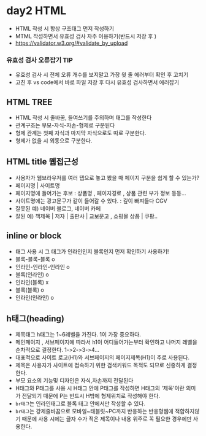 # day2 HTML
* HTML 작성 시 항상 구조태그 먼저 작성하기
* MTML 작성하면서 유효성 검사 자주 이용하기(반드시 저장 후 )
* https://validator.w3.org/#validate_by_upload
### 유효성 검사 오류잡기 TIP
* 유효성 검사 시 전체 오류 개수를 보지말고 가장 윗 줄 에러부터 확인 후 고치기
* 고친 후 vs code에서 바로 파일 저장 후 다시 유효성 검사하면서 에러잡기
## HTML TREE
* HTML 작성 시 줄바꿈, 들여쓰기를 주의하며 태그를 작성한다
* 관계구조는 부모-자식-자손-형제로 구분된다
* 형제 관계는 첫째 자식과 마지막 자식으로도 따로 구분한다.
* 형제가 없을 시 외동으로 구분한다.
## HTML title 웹접근성
* 사용자가 웹브라우저를 여러 탭으로 놓고 봤을 때 페이지 구분을 쉽게 할 수 있는가?
* 페이지명 | 사이트명 
* 페이지명에 들어가는 후보 : 상품명 , 페이지경로 ,  상품 관련 부가 정보 등등...
* 사이트명에는 광고문구가 같이 들어갈 수 있다. : 깊이 빠져들다 CGV
* 잘못된 예) 네이버 블로그, 네이버 카페 
* 잘된 예) 책제목 | 저자 | 출판사 | 교보문고 , 쇼핑몰 상품 | 쿠팡..
## inline or block 
* 태그 사용 시 그 태그가 인라인인지 블록인지 먼저 확인하기 사용하기!
* 블록-블록-블록 o
* 인라인-인라인-인라인 o
* 블록(인라인) o
* 인라인(블록) x
* 블록(블록) o
* 인라인(인라인) o
## h태그(heading)
* 제목태그 h태그는 1~6레벨을 가진다. 1이 가장 중요하다.
* 메인페이지 , 서브페이지에 따라서 h1이 어디들어가는부터 확인하고 나머지 레벨을 순차적으로 결정한다. 1->2->3->4...
* 대표적으로 사이트 로고(H1)와 서브페이지의 페이지제목(H1)이 주로 사용된다.
* 제목은 사용자가 사이트에 접속하기 위한 검색키워드 목적도 되므로 신중하게 결정한다.
* 부모 요소의 기능및 디자인은 자식,자손까지 전달된다
* H태그와 P태그를 사용 시 H태그 안에 P태그를 작성하면 H태그의 '제목'이란 의미가 전달되기 때문에 P는 반드시 H밖에 형제위치로 작성해야 한다.
* `br태그`는 인라인태그로 블록 태그 안에서만 작성할 수 있다.
* `br태그`는 강제줄바꿈으로 모바일~태블릿~PC까지 반응하는 반응형웹에 적합하지않기 때문에 사용 시에는 글자 수가 적은 제목이나 내용 위주로 꼭 필요한 경우에만 사용한다.
